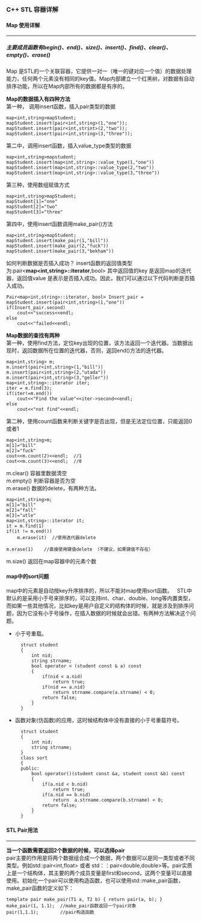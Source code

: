 ### C++ STL 容器详解
#### Map 使用详解
----------
##### 主要成员函数有begin()、end()、size()、insert()、find()、clear()、empty()、erase()
Map 是STL的一个关联容器，它提供一对一（唯一的键对应一个值）的数据处理能力，任何两个元素没有相同的key值。Map内部建立一个红黑树，对数据有自动排序功能，所以在Map内部所有的数据都是有序的。
  
**Map的数据插入有四种方法**   
第一种， 调用insert函数，插入pair类型的数据

	map<int,string>mapStudent;
	mapStudent.insert(pair<int,string>(1,"one"));
	mapStudent.insert(pair<int,strint>(2,"two"));
	mapStudent.insert(pair<int,string>(3,"three"));
第二中，调用insert函数，插入value_type类型的数据

	map<int,string>mapstudent;
	mapStudent.insert(map<int,string>::value_type(1,"one"))
	mapStudent.insert(map<int,string>::value_type(2,"two"))
	mapStudent.insert(map<int,string>::value_type(3,"three"))
第三种，使用数组赋值方式

	map<int,string>mapStudent;
	mapStudent[1]="one"
	mapStudent[2]="two"
	mapStudent[3]="three"
第四中，使用insert函数调用make_pair()方法

	map<int,string>mapStudent;
	mapStudent.insert(make_pair(1,"bill"))
	mapStudent.insert(make_pair(2,"fuck"))
	mapStudent.insert(make_pair(3,"bekham"))
如何判断数据是否插入成功？
insert函数的返回值类型为:pair<**map<int,string>::iterator**,bool>  其中返回值的key 是返回map的迭代器，返回值value 是表示是否插入成功。因此，我们可以通过以下代码判断是否插入成功。

	Pair<map<int,string>::iterator, bool> Insert_pair = mapStudent.insert(pair<int,string>(1,"one"))
	if(Insert_pair.second)
		cout<<"success<<endl;
	else
		cout<<"failed<<endl;
**Map数据的查找有两种**  
第一种，使用find方法，定位key出现的位置，该方法返回一个迭代器。当数据出现时，返回数据所在位置的迭代器，否则，返回end()方法的迭代器。 
 
	map<int,string> m;
	m.insert(pair<int,string>(1,"bill"))
	m.insert(pair<int,string>(2,"utada"))
	m.insert(pair<int,string>(3,"geller"))
	map<int,string>::iterator iter;
	iter = m.find(3);
	if(iter!=m.end())
		cout<<"Find the value"<<iter->second<<endl;
	else
		cout<<"not find"<<endl;
第二种，使用count函数来判断关键字是否出现，但是无法定位位置，只能返回0或者1

	map<int,string>m;
	m[1]="bill"
	m[2]="fuck"
	cout<<m.count(2)<<endl;  //1
	cout<<m.count(3)<<endl;  //0
m.clear() 容器里数据清空  
m.empty() 判断容器是否为空  
m.erase() 数据的delete，有两种方法。

	map<int,string>m;
	m[1]="bill"
	m[2]="fall"
	m[3]="utle"
	map<int,string>::iterator it;
	it = m.find(1)
	if(it != m.end())
		m.erase(it)  //使用迭代器delete

	m.erase(1)    //直接使用键值delete （不建议，如果键值不存在）
m.size() 返回在map容器中的元素个数

#### map中的sort问题
map中的元素是自动按key升序排序的，所以不能对map使用sort函数。   
STL中默认的是采用小于号来排序的，可以支持int、char、double、long等内置类型，而如果一些其他情况，比如key是用户自定义的结构体的时候，就是涉及到排序问题，因为它没有小于号操作，在插入数据的时候就会出错。有两种方法解决这个问题。  

* 小于号重载。
		
		struct student
		{
			int nid;
			string strname;
			bool operator < (student const & a) const
			{
				if(nid < a.nid)
					return true;
				if(nid == a.nid)
					return strname.compare(a.strname) < 0;
				return false;
			}
		}
* 函数对象(仿函数)的应用，这时候结构体中没有直接的小于号重载符号。

		struct student
		{
			int nid;
			string strname;
		}
		class sort
		{
		public:
			bool operator()(student const &a, student const &b) const
			{
				if(a.nid < b.nid)
					return true;
				if(a.nid == b.nid)
					return  a.strname.compare(b.strname) < 0;
				return false;
			}
		}
#### STL Pair用法 

----------
**当一个函数需要返回2个数据的时候，可以选择pair**  
pair主要的作用是将两个数据组合成一个数据，两个数据可以是同一类型或者不同类型。例如std::pair<int,float> 或者 std：：pair<double,double>等。pair实质上是一个结构体，其主要的两个成员变量是first和second，这两个变量可以直接使用。初始化一个pair可以使用构造函数，也可以使用std::make_pair函数，make\_pair函数的定义如下：

	template pair make_pair(T1 a, T2 b) { return pair(a, b); }
	make_pair(1, 1.1);  //make_pair函数返回一个pair对象
	pair(1,1.1);        //pair构造函数



	
	
